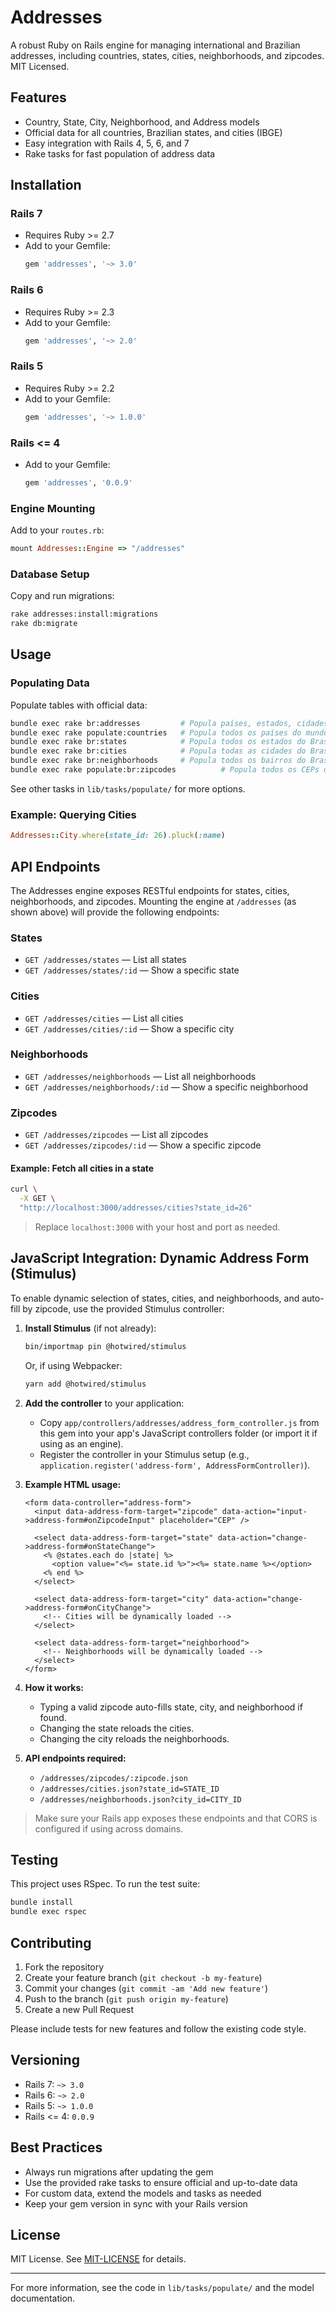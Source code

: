 # Addresses

A robust Ruby on Rails engine for managing international and Brazilian addresses, including countries, states, cities, neighborhoods, and zipcodes. MIT Licensed.

## Features
- Country, State, City, Neighborhood, and Address models
- Official data for all countries, Brazilian states, and cities (IBGE)
- Easy integration with Rails 4, 5, 6, and 7
- Rake tasks for fast population of address data

## Installation

### Rails 7
- Requires Ruby >= 2.7
- Add to your Gemfile:
  ```ruby
  gem 'addresses', '~> 3.0'
  ```

### Rails 6
- Requires Ruby >= 2.3
- Add to your Gemfile:
  ```ruby
  gem 'addresses', '~> 2.0'
  ```

### Rails 5
- Requires Ruby >= 2.2
- Add to your Gemfile:
  ```ruby
  gem 'addresses', '~> 1.0.0'
  ```

### Rails <= 4
- Add to your Gemfile:
  ```ruby
  gem 'addresses', '0.0.9'
  ```

### Engine Mounting
Add to your `routes.rb`:
```ruby
mount Addresses::Engine => "/addresses"
```

### Database Setup
Copy and run migrations:
```sh
rake addresses:install:migrations
rake db:migrate
```

## Usage

### Populating Data
Populate tables with official data:
```sh
bundle exec rake br:addresses         # Popula países, estados, cidades, bairros e endereços do Brasil
bundle exec rake populate:countries   # Popula todos os países do mundo (nomes em pt-br)
bundle exec rake br:states            # Popula todos os estados do Brasil
bundle exec rake br:cities            # Popula todas as cidades do Brasil a partir do CSV oficial do IBGE
bundle exec rake br:neighborhoods     # Popula todos os bairros do Brasil
bundle exec rake populate:br:zipcodes          # Popula todos os CEPs do Brasil a partir do CSV oficial
```

See other tasks in `lib/tasks/populate/` for more options.

### Example: Querying Cities
```ruby
Addresses::City.where(state_id: 26).pluck(:name)
```

## API Endpoints

The Addresses engine exposes RESTful endpoints for states, cities, neighborhoods, and zipcodes. Mounting the engine at `/addresses` (as shown above) will provide the following endpoints:

### States
- `GET /addresses/states` — List all states
- `GET /addresses/states/:id` — Show a specific state

### Cities
- `GET /addresses/cities` — List all cities
- `GET /addresses/cities/:id` — Show a specific city

### Neighborhoods
- `GET /addresses/neighborhoods` — List all neighborhoods
- `GET /addresses/neighborhoods/:id` — Show a specific neighborhood

### Zipcodes
- `GET /addresses/zipcodes` — List all zipcodes
- `GET /addresses/zipcodes/:id` — Show a specific zipcode

#### Example: Fetch all cities in a state
```sh
curl \
  -X GET \
  "http://localhost:3000/addresses/cities?state_id=26"
```

> Replace `localhost:3000` with your host and port as needed.

## JavaScript Integration: Dynamic Address Form (Stimulus)

To enable dynamic selection of states, cities, and neighborhoods, and auto-fill by zipcode, use the provided Stimulus controller:

1. **Install Stimulus** (if not already):
   ```sh
   bin/importmap pin @hotwired/stimulus
   ```
   Or, if using Webpacker:
   ```sh
   yarn add @hotwired/stimulus
   ```

2. **Add the controller** to your application:
   - Copy `app/controllers/addresses/address_form_controller.js` from this gem into your app's JavaScript controllers folder (or import it if using as an engine).
   - Register the controller in your Stimulus setup (e.g., `application.register('address-form', AddressFormController)`).

3. **Example HTML usage:**
   ```erb
   <form data-controller="address-form">
     <input data-address-form-target="zipcode" data-action="input->address-form#onZipcodeInput" placeholder="CEP" />

     <select data-address-form-target="state" data-action="change->address-form#onStateChange">
       <% @states.each do |state| %>
         <option value="<%= state.id %>"><%= state.name %></option>
       <% end %>
     </select>

     <select data-address-form-target="city" data-action="change->address-form#onCityChange">
       <!-- Cities will be dynamically loaded -->
     </select>

     <select data-address-form-target="neighborhood">
       <!-- Neighborhoods will be dynamically loaded -->
     </select>
   </form>
   ```

4. **How it works:**
   - Typing a valid zipcode auto-fills state, city, and neighborhood if found.
   - Changing the state reloads the cities.
   - Changing the city reloads the neighborhoods.

5. **API endpoints required:**
   - `/addresses/zipcodes/:zipcode.json`
   - `/addresses/cities.json?state_id=STATE_ID`
   - `/addresses/neighborhoods.json?city_id=CITY_ID`

> Make sure your Rails app exposes these endpoints and that CORS is configured if using across domains.

## Testing

This project uses RSpec. To run the test suite:
```sh
bundle install
bundle exec rspec
```

## Contributing

1. Fork the repository
2. Create your feature branch (`git checkout -b my-feature`)
3. Commit your changes (`git commit -am 'Add new feature'`)
4. Push to the branch (`git push origin my-feature`)
5. Create a new Pull Request

Please include tests for new features and follow the existing code style.

## Versioning
- Rails 7: `~> 3.0`
- Rails 6: `~> 2.0`
- Rails 5: `~> 1.0.0`
- Rails <= 4: `0.0.9`

## Best Practices
- Always run migrations after updating the gem
- Use the provided rake tasks to ensure official and up-to-date data
- For custom data, extend the models and tasks as needed
- Keep your gem version in sync with your Rails version

## License
MIT License. See [MIT-LICENSE](MIT-LICENSE) for details.

---
For more information, see the code in `lib/tasks/populate/` and the model documentation.
